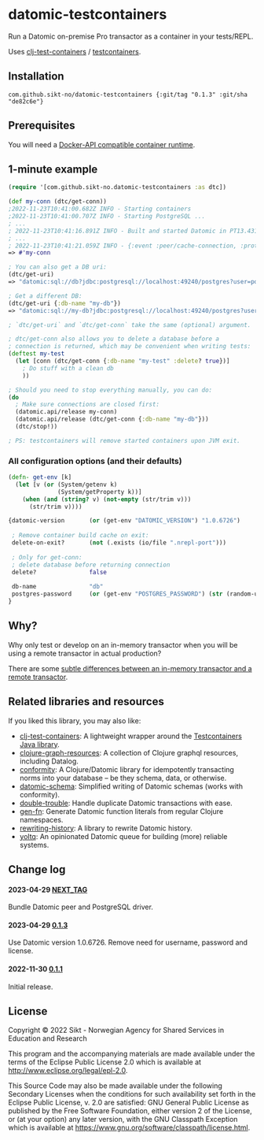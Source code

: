 # datomic-testcontainers

Run a Datomic on-premise Pro transactor as a container in your tests/REPL.

Uses [clj-test-containers](https://github.com/javahippie/clj-test-containers) / [testcontainers](https://www.testcontainers.org/).

## Installation

```
com.github.sikt-no/datomic-testcontainers {:git/tag "0.1.3" :git/sha "de82c6e"}
```

## Prerequisites

You will need a [Docker-API compatible container runtime](https://www.testcontainers.org/supported_docker_environment/).

## 1-minute example

```clojure
(require '[com.github.sikt-no.datomic-testcontainers :as dtc])

(def my-conn (dtc/get-conn))
;2022-11-23T10:41:00.682Z INFO - Starting containers
;2022-11-23T10:41:00.707Z INFO - Starting PostgreSQL ...
; ...
; 2022-11-23T10:41:16.891Z INFO - Built and started Datomic in PT13.431S
; ...
; 2022-11-23T10:41:21.059Z INFO - {:event :peer/cache-connection, :protocol :sql, :db-name "db", :system-root "jdbc:postgresql://localhost:49240/postgres", :db-id "db-3fb9f35a-2483-4d49-9d9f-df9255f2259f", :pid 261899, :tid 21}
=> #'my-conn

; You can also get a DB uri:
(dtc/get-uri)
=> "datomic:sql://db?jdbc:postgresql://localhost:49240/postgres?user=postgres&password=...&socketTimeout=30"

; Get a different DB:
(dtc/get-uri {:db-name "my-db"})
=> "datomic:sql://my-db?jdbc:postgresql://localhost:49240/postgres?user=postgres&password=...&socketTimeout=30"

; `dtc/get-uri` and `dtc/get-conn` take the same (optional) argument.

; dtc/get-conn also allows you to delete a database before a
; connection is returned, which may be convenient when writing tests:
(deftest my-test
  (let [conn (dtc/get-conn {:db-name "my-test" :delete? true})]
    ; Do stuff with a clean db
    ))

; Should you need to stop everything manually, you can do:
(do
  ; Make sure connections are closed first:
  (datomic.api/release my-conn)
  (datomic.api/release (dtc/get-conn {:db-name "my-db"}))
  (dtc/stop!))

; PS: testcontainers will remove started containers upon JVM exit.
```

### All configuration options (and their defaults)

```clojure
(defn- get-env [k]
  (let [v (or (System/getenv k)
              (System/getProperty k))]
    (when (and (string? v) (not-empty (str/trim v)))
      (str/trim v))))

{datomic-version       (or (get-env "DATOMIC_VERSION") "1.0.6726")
 
 ; Remove container build cache on exit:
 delete-on-exit?       (not (.exists (io/file ".nrepl-port")))
 
 ; Only for get-conn:
 ; delete database before returning connection
 delete?               false
 
 db-name               "db"
 postgres-password     (or (get-env "POSTGRES_PASSWORD") (str (random-uuid)))
}
```

## Why?
Why only test or develop on an in-memory transactor when you will be 
using a remote transactor in actual production?

There are some [subtle differences between an in-memory transactor and a remote transactor](https://github.com/ivarref/gen-fn#tips-and-tricks-fressian-serialization-and-deserialization).

## Related libraries and resources

If you liked this library, you may also like:

* [clj-test-containers](https://github.com/javahippie/clj-test-containers): A lightweight wrapper around the [Testcontainers Java library](https://www.testcontainers.org/).
* [clojure-graph-resources](https://github.com/simongray/clojure-graph-resources#datalog): A collection of Clojure graphql resources, including Datalog.
* [conformity](https://github.com/avescodes/conformity): A Clojure/Datomic library for idempotently transacting norms into your database – be they schema, data, or otherwise.
* [datomic-schema](https://github.com/ivarref/datomic-schema): Simplified writing of Datomic schemas (works with conformity).
* [double-trouble](https://github.com/ivarref/double-trouble):  Handle duplicate Datomic transactions with ease.
* [gen-fn](https://github.com/ivarref/gen-fn): Generate Datomic function literals from regular Clojure namespaces.
* [rewriting-history](https://github.com/ivarref/rewriting-history): A library to rewrite Datomic history.
* [yoltq](https://github.com/ivarref/yoltq): An opinionated Datomic queue for building (more) reliable systems.

## Change log

#### 2023-04-29 [NEXT_TAG](https://github.com/sikt-no/datomic-testcontainers/releases/tag/NEXT_TAG)
Bundle Datomic peer and PostgreSQL driver.

#### 2023-04-29 [0.1.3](https://github.com/sikt-no/datomic-testcontainers/releases/tag/0.1.3)
Use Datomic version 1.0.6726. Remove need for username, password and license.

#### 2022-11-30 [0.1.1](https://github.com/sikt-no/datomic-testcontainers/releases/tag/0.1.1)
Initial release.

## License

Copyright © 2022 Sikt - Norwegian Agency for Shared Services in Education and Research

This program and the accompanying materials are made available under the
terms of the Eclipse Public License 2.0 which is available at
http://www.eclipse.org/legal/epl-2.0.

This Source Code may also be made available under the following Secondary
Licenses when the conditions for such availability set forth in the Eclipse
Public License, v. 2.0 are satisfied: GNU General Public License as published by
the Free Software Foundation, either version 2 of the License, or (at your
option) any later version, with the GNU Classpath Exception which is available
at https://www.gnu.org/software/classpath/license.html.
